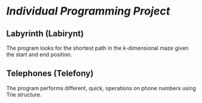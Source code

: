 # ***Individual Programming Project***

## Labyrinth (Labirynt)

The program looks for the shortest path in the k-dimensional maze given the start and end position.

## Telephones (Telefony)

The program performs different, quick, operations on phone numbers using Trie structure.
